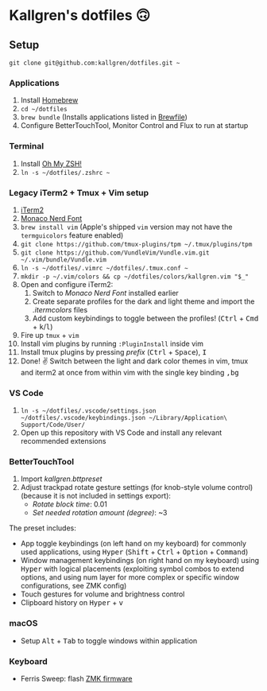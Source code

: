 # Kallgren's dotfiles 🙃

## Setup

`git clone git@github.com:kallgren/dotfiles.git ~`

### Applications

1. Install [Homebrew](https://brew.sh/)
2. `cd ~/dotfiles`
3. `brew bundle` (Installs applications listed in [Brewfile](Brewfile))
4. Configure BetterTouchTool, Monitor Control and Flux to run at startup

### Terminal
1. Install [Oh My ZSH!](https://ohmyz.sh/)
2. `ln -s ~/dotfiles/.zshrc ~`

### Legacy iTerm2 + Tmux + Vim setup

1. [iTerm2](https://www.iterm2.com/)
2. [Monaco Nerd Font](https://github.com/taohex/font/blob/master/Monaco%20for%20Powerline%20Nerd%20Font%20Complete.otf)
6. `brew install vim` (Apple's shipped `vim` version may not have the `termguicolors` feature enabled)
8. `git clone https://github.com/tmux-plugins/tpm ~/.tmux/plugins/tpm`
9. `git clone https://github.com/VundleVim/Vundle.vim.git ~/.vim/bundle/Vundle.vim`
11. `ln -s ~/dotfiles/.vimrc ~/dotfiles/.tmux.conf ~`
12. `mkdir -p ~/.vim/colors && cp ~/dotfiles/colors/kallgren.vim "$_"`
13. Open and configure iTerm2:
    1. Switch to _Monaco Nerd Font_ installed earlier
    2. Create separate profiles for the dark and light theme and import the _.itermcolors_ files
    3. Add custom keybindings to toggle between the profiles! (<kbd>Ctrl</kbd> + <kbd>Cmd</kbd> + <kbd>k</kbd>/<kbd>l</kbd>)
14. Fire up `tmux` + `vim`
15. Install vim plugins by running `:PluginInstall` inside vim
16. Install tmux plugins by pressing _prefix_ (<kbd>Ctrl</kbd> + <kbd>Space</kbd>), <kbd>I</kbd>
17. Done! ✌️ Switch between the light and dark color themes in vim, tmux and iterm2 at once from within vim with the single key binding <kbd>,</kbd><kbd>b</kbd><kbd>g</kbd>

### VS Code

1. `ln -s ~/dotfiles/.vscode/settings.json ~/dotfiles/.vscode/keybindings.json ~/Library/Application\ Support/Code/User/`
2. Open up this repository with VS Code and install any relevant recommended extensions

### BetterTouchTool

1. Import _kallgren.bttpreset_
2. Adjust trackpad rotate gesture settings (for knob-style volume control) (because it is not included in settings export): 
    - _Rotate block time_: 0.01
    - _Set needed rotation amount (degree)_: ~3

The preset includes:
- App toggle keybindings (on left hand on my keyboard) for commonly used applications, using <kbd>Hyper</kbd> (<kbd>Shift</kbd> + <kbd>Ctrl</kbd> + <kbd>Option</kbd> + <kbd>Command</kbd>)
- Window management keybindings (on right hand on my keyboard) using <kbd>Hyper</kbd> with logical placements (exploiting symbol combos to extend options, and using num layer for more complex or specific window configurations, see ZMK config)
- Touch gestures for volume and brightness control
- Clipboard history on <kbd>Hyper</kbd> + <kbd>v</kbd>

### macOS

- Setup <kbd>Alt</kbd> + <kbd>Tab</kbd> to toggle windows within application

### Keyboard

- Ferris Sweep: flash [ZMK firmware](https://github.com/kallgren/zmk-config)